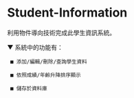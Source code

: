 # Student-Information
利用物件導向技術完成此學生資訊系統。

  ▼ 系統中的功能有：

     ■ 添加/編輯/刪除/查詢學生資料

     ■ 依照成績/年齡升降排序顯示

     ■ 儲存於資料庫
